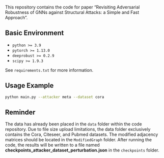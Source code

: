 This repository contains the code for paper “Revisiting Adversarial Robustness of GNNs against Structural Attacks: a Simple and Fast Approach”.

## Basic Environment

* `python >= 3.9`
* `pytorch >= 1.13.0`
* `deeprobust >= 0.2.9`
* `scipy >= 1.9.3`

See `requirements.txt` for more information.

## Usage Example

```bash
python main.py --attacker meta --dataset cora
```

## Reminder

The data has already been placed in the `data` folder within the code repository.
Due to file size upload limitations, the data folder exclusively contains the Cora, Citeseer, and Pubmed datasets.
The modified adjacency matrices should be located in the `ModifiedGraph` folder.
After running the code, the results will be written to a file named **checkpoints_attacker_dataset_perturbation.json**
in the `checkpoints` folder.
